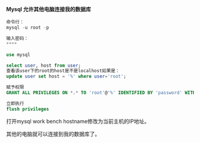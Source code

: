 #### Mysql 允许其他电脑连接我的数据库

```sql
命令行：
mysql -u root -p

输入密码：
****

use mysql

select user, host from user;
查看该user下的root的host是不是localhost如果是：
update user set host = '%' where user='root';

赋予权限
GRANT ALL PRIVILEGES ON *.* TO 'root'@'%' IDENTIFIED BY 'password' WITH GRANT OPTION;

立即执行
flush privileges

```

打开mysql work bench hostname修改为当前主机的IP地址。

其他的电脑就可以连接到我的数据库了。